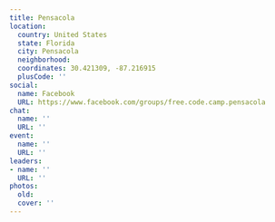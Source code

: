 ```yaml
---
title: Pensacola
location:
  country: United States
  state: Florida
  city: Pensacola
  neighborhood: 
  coordinates: 30.421309, -87.216915
  plusCode: ''
social:
  name: Facebook
  URL: https://www.facebook.com/groups/free.code.camp.pensacola
chat:
  name: ''
  URL: ''
event:
  name: ''
  URL: ''
leaders:
- name: ''
  URL: ''
photos:
  old: 
  cover: ''
---
```

